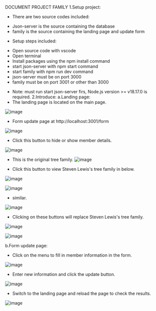 DOCUMENT PROJECT FAMILY 
1.Setup project:
- There are two source codes included:
+ Json-server is the source containing the database
+ family is the source containing the landing page and update form
- Setup steps included:
+ Open source code with vscode
+ Open terminal
+ Install packages using the npm install command
+ start json-server with npm start command
+ start family with npm run dev command
+ json-server must be on port 3000
+ family must be on port 3001 or other than 3000
- Note: must run start json-server firs,  Node.js version >= v18.17.0 is required.
2.Introduce:
a.Landing page:
- The landing page is located on the main page.
  
![image](https://github.com/user-attachments/assets/08dc5686-81a0-49ee-a271-43674530a2ef)

- Form update page at http://localhost:3001/form
  
![image](https://github.com/user-attachments/assets/757d8220-2b1d-4e48-937a-31f8c5376b07)

- Click this button to hide or show member details.
  
![image](https://github.com/user-attachments/assets/63ad2d1f-1d32-4dee-b666-9c0da604b4ec)

- This is the original tree family.
![image](https://github.com/user-attachments/assets/c1cc4e68-848d-470b-a3d0-9c019064d1e2)

- Click this button to view Steven Lewis's tree family in below.
  
![image](https://github.com/user-attachments/assets/a09754c7-d8ab-472b-b848-112e1e6d96c1)

![image](https://github.com/user-attachments/assets/84cfc4f3-6622-42f2-83a2-7c5d7127a9bd)

- similar.
  
![image](https://github.com/user-attachments/assets/73b40425-af1a-4f0a-ac78-2f455637e3f0)

- Clicking on these buttons will replace Steven Lewis's tree family.
  
![image](https://github.com/user-attachments/assets/3654f9a1-b41e-453a-bd23-88e815286404)

![image](https://github.com/user-attachments/assets/14cd9fe9-5fd9-458d-b69d-9e8b128bfa73)

b.Form update page:
- Click on the menu to fill in member information in the form.
  
![image](https://github.com/user-attachments/assets/c6c6d618-f134-433e-930c-70746456ebdf)

- Enter new information and click the update button.
  
![image](https://github.com/user-attachments/assets/5545bfb9-80bf-4a5d-bf6f-b8ace922c62d)

- Switch to the landing page and reload the page to check the results.
  
![image](https://github.com/user-attachments/assets/900270c3-f1f2-48cc-ae5e-c9cd09f37f6f)
